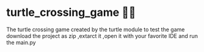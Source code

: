 # turtle_crossing_game 🐢🚗

The turtle crossing game created by the turtle module to test the game download the project as zip ,extarct it ,open it with your favorite IDE and run the main.py 
